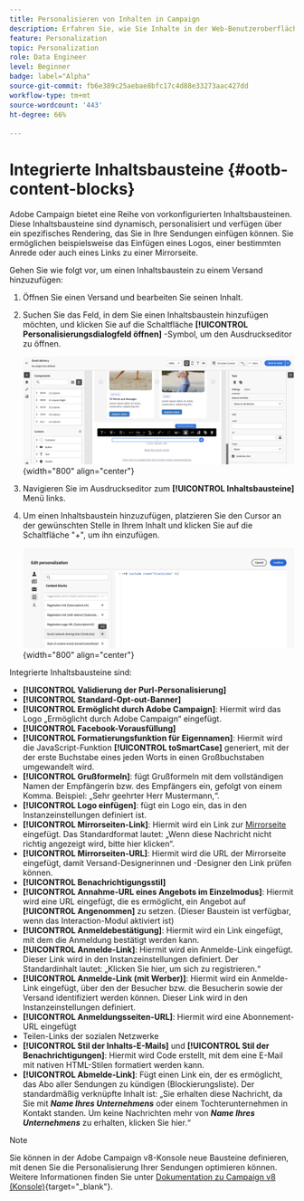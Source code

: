 ```yaml
---
title: Personalisieren von Inhalten in Campaign
description: Erfahren Sie, wie Sie Inhalte in der Web-Benutzeroberfläche von Adobe Campaign personalisieren.
feature: Personalization
topic: Personalization
role: Data Engineer
level: Beginner
badge: label="Alpha"
source-git-commit: fb6e389c25aebae8bfc17c4d88e33273aac427dd
workflow-type: tm+mt
source-wordcount: '443'
ht-degree: 66%

---
```



# Integrierte Inhaltsbausteine {#ootb-content-blocks}

Adobe Campaign bietet eine Reihe von vorkonfigurierten Inhaltsbausteinen. Diese Inhaltsbausteine sind dynamisch, personalisiert und verfügen über ein spezifisches Rendering, das Sie in Ihre Sendungen einfügen können. Sie ermöglichen beispielsweise das Einfügen eines Logos, einer bestimmten Anrede oder auch eines Links zu einer Mirrorseite.

Gehen Sie wie folgt vor, um einen Inhaltsbaustein zu einem Versand hinzuzufügen:

1. Öffnen Sie einen Versand und bearbeiten Sie seinen Inhalt.

1. Suchen Sie das Feld, in dem Sie einen Inhaltsbaustein hinzufügen möchten, und klicken Sie auf die Schaltfläche **[!UICONTROL Personalisierungsdialogfeld öffnen]** -Symbol, um den Ausdruckseditor zu öffnen.

   ![](assets/content-block-access.png){width="800" align="center"}

1. Navigieren Sie im Ausdruckseditor zum **[!UICONTROL Inhaltsbausteine]** Menü links.

1. Um einen Inhaltsbaustein hinzuzufügen, platzieren Sie den Cursor an der gewünschten Stelle in Ihrem Inhalt und klicken Sie auf die Schaltfläche &quot;+&quot;, um ihn einzufügen.

   ![](assets/content-blocks.png){width="800" align="center"}

Integrierte Inhaltsbausteine sind:

* **[!UICONTROL Validierung der Purl-Personalisierung]**
* **[!UICONTROL Standard-Opt-out-Banner]**
* **[!UICONTROL Ermöglicht durch Adobe Campaign]**: Hiermit wird das Logo „Ermöglicht durch Adobe Campaign“ eingefügt.
* **[!UICONTROL Facebook-Vorausfüllung]**
* **[!UICONTROL Formatierungsfunktion für Eigennamen]**: Hiermit wird die JavaScript-Funktion **[!UICONTROL toSmartCase]** generiert, mit der der erste Buchstabe eines jeden Worts in einen Großbuchstaben umgewandelt wird.
* **[!UICONTROL Grußformeln]**: fügt Grußformeln mit dem vollständigen Namen der Empfängerin bzw. des Empfängers ein, gefolgt von einem Komma. Beispiel: „Sehr geehrter Herr Mustermann,“.
* **[!UICONTROL Logo einfügen]**: fügt ein Logo ein, das in den Instanzeinstellungen definiert ist.
* **[!UICONTROL Mirrorseiten-Link]**: Hiermit wird ein Link zur [Mirrorseite](../content/mirror-page.md) eingefügt. Das Standardformat lautet: „Wenn diese Nachricht nicht richtig angezeigt wird, bitte hier klicken“.
* **[!UICONTROL Mirrorseiten-URL]**: Hiermit wird die URL der Mirrorseite eingefügt, damit Versand-Designerinnen und -Designer den Link prüfen können.
* **[!UICONTROL Benachrichtigungsstil]**
* **[!UICONTROL Annahme-URL eines Angebots im Einzelmodus]**: Hiermit wird eine URL eingefügt, die es ermöglicht, ein Angebot auf **[!UICONTROL Angenommen]** zu setzen. (Dieser Baustein ist verfügbar, wenn das Interaction-Modul aktiviert ist)
* **[!UICONTROL Anmeldebestätigung]**: Hiermit wird ein Link eingefügt, mit dem die Anmeldung bestätigt werden kann.
* **[!UICONTROL Anmelde-Link]**: Hiermit wird ein Anmelde-Link eingefügt. Dieser Link wird in den Instanzeinstellungen definiert. Der Standardinhalt lautet: „Klicken Sie hier, um sich zu registrieren.“
* **[!UICONTROL Anmelde-Link (mit Werber)]**: Hiermit wird ein Anmelde-Link eingefügt, über den der Besucher bzw. die Besucherin sowie der Versand identifiziert werden können. Dieser Link wird in den Instanzeinstellungen definiert.
* **[!UICONTROL Anmeldungsseiten-URL]**: Hiermit wird eine Abonnement-URL eingefügt
* Teilen-Links der sozialen Netzwerke
* **[!UICONTROL Stil der Inhalts-E-Mails]** und **[!UICONTROL Stil der Benachrichtigungen]**: Hiermit wird Code erstellt, mit dem eine E-Mail mit nativen HTML-Stilen formatiert werden kann.
* **[!UICONTROL Abmelde-Link]**: Fügt einen Link ein, der es ermöglicht, das Abo aller Sendungen zu kündigen (Blockierungsliste). Der standardmäßig verknüpfte Inhalt ist: „Sie erhalten diese Nachricht, da Sie mit ***Name Ihres Unternehmens*** oder einem Tochterunternehmen in Kontakt standen. Um keine Nachrichten mehr von ***Name Ihres Unternehmens*** zu erhalten, klicken Sie hier.“

>[!NOTE]
>
>Sie können in der Adobe Campaign v8-Konsole neue Bausteine definieren, mit denen Sie die Personalisierung Ihrer Sendungen optimieren können. Weitere Informationen finden Sie unter [Dokumentation zu Campaign v8 (Konsole)](https://experienceleague.adobe.com/docs/campaign/campaign-v8/campaigns/send/personalize/personalization-blocks.html#create-custom-personalization-blocks){target="_blank"}.

